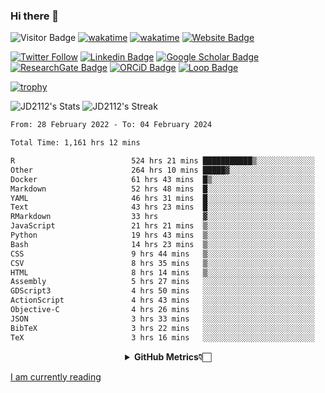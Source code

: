 ### Hi there 👋
![Visitor Badge](https://visitor-badge.laobi.icu/badge?page_id=JD2112.JD2112)
[![wakatime](https://github.com/JD2112/JD2112/actions/workflows/waka-readme.yml/badge.svg)](https://github.com/JD2112/JD2112/actions/workflows/waka-readme.yml)
[![wakatime](https://wakatime.com/badge/user/fe95275f-909a-4147-a45d-624981173898.svg)](https://wakatime.com/@fe95275f-909a-4147-a45d-624981173898)
[![Website Badge](https://img.shields.io/badge/website-informational?style=flat-square)](http://jyotirmoydas.netlify.app)

[![Twitter Follow](https://img.shields.io/twitter/follow/jyotirmoy21?style=social)](https://twitter.com/jyotirmoy21)
[![Linkedin Badge](https://img.shields.io/badge/-jyotirmoy-blue?style=plastic&logo=Linkedin&logoColor=white&link=https://www.linkedin.com/in/dasjyotirmoy/)](https://www.linkedin.com/in/dasjyotirmoy/)
[![Google Scholar Badge](https://img.shields.io/badge/-jyotirmoy-blue?style=plastic&logo=GoogleScholar&logoColor=white&link=https://scholar.google.se/citations?user=IMBYOv8AAAAJ&hl=en)](https://scholar.google.se/citations?user=IMBYOv8AAAAJ&hl=en)
[![ResearchGate Badge](https://img.shields.io/badge/-jyotirmoy-cyan?style=plastic&logo=ResearchGate&logoColor=white&link=https://www.researchgate.net/profile/Jyotirmoy-Das-3)](https://www.researchgate.net/profile/Jyotirmoy-Das-3)
[![ORCiD Badge](https://img.shields.io/badge/-jyotirmoy-green?style=plastic&logo=orcid&logoColor=white&link=https://orcid.org/0000-0002-5649-4658)](https://orcid.org/0000-0002-5649-4658)
[![Loop Badge](https://img.shields.io/badge/-jyotirmoy-orange?style=plastic&logo=Loop&logoColor=white&link=https://loop.frontiersin.org/people/1519976/overview)](https://loop.frontiersin.org/people/1519976/overview)

[![trophy](https://github-profile-trophy.vercel.app/?username=JD2112)](https://github.com/ryo-ma/github-profile-trophy)

<!--
**JD2112/JD2112** is a ✨ _special_ ✨ repository because its `README.md` (this file) appears on your GitHub profile.

Here are some ideas to get you started:

- 🔭 I’m currently working on ...
- 🌱 I’m currently learning ...
- 👯 I’m looking to collaborate on ...
- 🤔 I’m looking for help with ...
- 💬 Ask me about ...
- 📫 How to reach me: ...
- 😄 Pronouns: ...
- ⚡ Fun fact: ...
![JD2112's Top Languages](https://github-readme-stats.vercel.app/api/top-langs/?username=JD2112&theme=vue-dark&show_icons=true&hide_border=true&layout=compact)
-->
![JD2112's Stats](https://github-readme-stats.vercel.app/api?username=JD2112&theme=vue-dark&show_icons=true&hide_border=true&count_private=true)
![JD2112's Streak](https://github-readme-streak-stats.herokuapp.com/?user=JD2112&theme=vue-dark&hide_border=true)





<!--START_SECTION:waka-->

```txt
From: 28 February 2022 - To: 04 February 2024

Total Time: 1,161 hrs 12 mins

R                          524 hrs 21 mins ███████████▒░░░░░░░░░░░░░   45.16 %
Other                      264 hrs 10 mins █████▓░░░░░░░░░░░░░░░░░░░   22.75 %
Docker                     61 hrs 43 mins  █▒░░░░░░░░░░░░░░░░░░░░░░░   05.32 %
Markdown                   52 hrs 48 mins  █░░░░░░░░░░░░░░░░░░░░░░░░   04.55 %
YAML                       46 hrs 31 mins  █░░░░░░░░░░░░░░░░░░░░░░░░   04.01 %
Text                       43 hrs 23 mins  █░░░░░░░░░░░░░░░░░░░░░░░░   03.74 %
RMarkdown                  33 hrs          ▓░░░░░░░░░░░░░░░░░░░░░░░░   02.84 %
JavaScript                 21 hrs 21 mins  ▒░░░░░░░░░░░░░░░░░░░░░░░░   01.84 %
Python                     19 hrs 43 mins  ▒░░░░░░░░░░░░░░░░░░░░░░░░   01.70 %
Bash                       14 hrs 23 mins  ▒░░░░░░░░░░░░░░░░░░░░░░░░   01.24 %
CSS                        9 hrs 44 mins   ▒░░░░░░░░░░░░░░░░░░░░░░░░   00.84 %
CSV                        8 hrs 35 mins   ▒░░░░░░░░░░░░░░░░░░░░░░░░   00.74 %
HTML                       8 hrs 14 mins   ▒░░░░░░░░░░░░░░░░░░░░░░░░   00.71 %
Assembly                   5 hrs 27 mins   ░░░░░░░░░░░░░░░░░░░░░░░░░   00.47 %
GDScript3                  4 hrs 50 mins   ░░░░░░░░░░░░░░░░░░░░░░░░░   00.42 %
ActionScript               4 hrs 43 mins   ░░░░░░░░░░░░░░░░░░░░░░░░░   00.41 %
Objective-C                4 hrs 26 mins   ░░░░░░░░░░░░░░░░░░░░░░░░░   00.38 %
JSON                       3 hrs 33 mins   ░░░░░░░░░░░░░░░░░░░░░░░░░   00.31 %
BibTeX                     3 hrs 22 mins   ░░░░░░░░░░░░░░░░░░░░░░░░░   00.29 %
TeX                        3 hrs 16 mins   ░░░░░░░░░░░░░░░░░░░░░░░░░   00.28 %
```

<!--END_SECTION:waka-->

<div align="center">
    <details>
        <summary><b>GitHub Metrics👇🏻</b></summary>
    <br>
        
[Get Details](https://metrics.lecoq.io/insights/JD2112)
    </details>
</div>

<a target="_blank" href="https://www.goodreads.com/user/show/21242415-jyotirmoy-das">I am currently reading</a>


